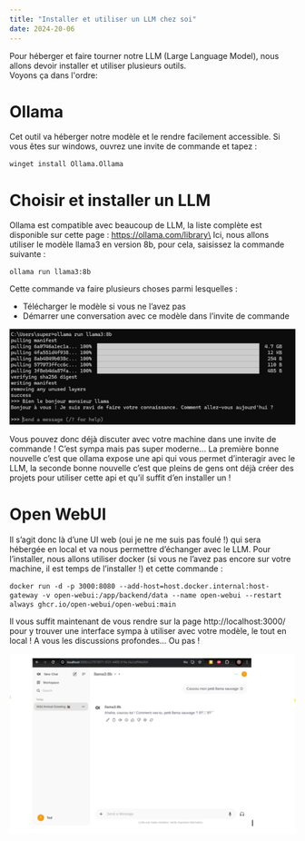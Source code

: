 ```yaml
---
title: "Installer et utiliser un LLM chez soi"
date: 2024-20-06
---
```


Pour héberger et faire tourner notre LLM (Large Language Model), nous allons devoir installer et utiliser plusieurs outils.\
Voyons ça dans l'ordre:

# Ollama
Cet outil va héberger notre modèle et le rendre facilement accessible.
Si vous êtes sur windows, ouvrez une invite de commande et tapez :
```
winget install Ollama.Ollama
```

# Choisir et installer un LLM
Ollama est compatible avec beaucoup de LLM, la liste complète est disponible sur cette page : https://ollama.com/library\
Ici, nous allons utiliser le modèle llama3 en version 8b, pour cela, saisissez la commande suivante :
```
ollama run llama3:8b
```

Cette commande va faire plusieurs choses parmi lesquelles :
- Télécharger le modèle si vous ne l’avez pas
- Démarrer une conversation avec ce modèle dans l’invite de commande

![installation llama](/assets/billet001/install_llama3.png)

Vous pouvez donc déjà discuter avec votre machine dans une invite de commande ! C’est sympa mais pas super moderne… La première bonne nouvelle c’est que ollama expose une api qui vous permet d’interagir avec le LLM, la seconde bonne nouvelle c’est que pleins de gens ont déjà créer des projets pour utiliser cette api et qu’il suffit d’en installer un !

# Open WebUI
Il s’agit donc là d’une UI web (oui je ne me suis pas foulé !) qui sera hébergée en local et va nous permettre d’échanger avec le LLM. Pour l’installer, nous allons utiliser docker (si vous ne l’avez pas encore sur votre machine, il est temps de l’installer !) et cette commande :
```
docker run -d -p 3000:8080 --add-host=host.docker.internal:host-gateway -v open-webui:/app/backend/data --name open-webui --restart always ghcr.io/open-webui/open-webui:main
```
Il vous suffit maintenant de vous rendre sur la page http://localhost:3000/ pour y trouver une interface sympa à utiliser avec votre modèle, le tout en local !
A vous les discussions profondes... Ou pas !

![discussion avec llama](/assets/billet001/discussion_llama3.png)
